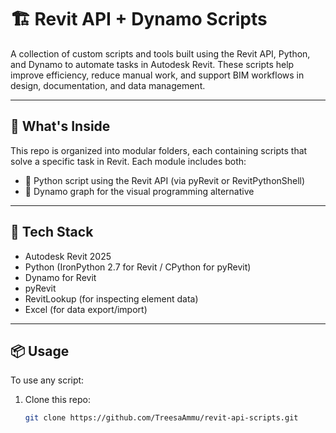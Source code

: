 # 🏗️ Revit API + Dynamo Scripts

A collection of custom scripts and tools built using the Revit API, Python, and Dynamo to automate tasks in Autodesk Revit. These scripts help improve efficiency, reduce manual work, and support BIM workflows in design, documentation, and data management.

---

## 🚀 What's Inside

This repo is organized into modular folders, each containing scripts that solve a specific task in Revit. Each module includes both:

- 🐍 Python script using the Revit API (via pyRevit or RevitPythonShell)
- 🔷 Dynamo graph for the visual programming alternative

---

## 🔧 Tech Stack

- Autodesk Revit 2025
- Python (IronPython 2.7 for Revit / CPython for pyRevit)
- Dynamo for Revit
- pyRevit
- RevitLookup (for inspecting element data)
- Excel (for data export/import)

---

## 📦 Usage

To use any script:

1. Clone this repo:
   ```bash
   git clone https://github.com/TreesaAmmu/revit-api-scripts.git
